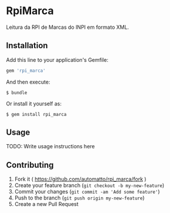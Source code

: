 # RpiMarca

Leitura da RPI de Marcas do INPI em formato XML.

## Installation

Add this line to your application's Gemfile:

```ruby
gem 'rpi_marca'
```

And then execute:

    $ bundle

Or install it yourself as:

    $ gem install rpi_marca

## Usage

TODO: Write usage instructions here

## Contributing

1. Fork it ( https://github.com/automatto/rpi_marca/fork )
2. Create your feature branch (`git checkout -b my-new-feature`)
3. Commit your changes (`git commit -am 'Add some feature'`)
4. Push to the branch (`git push origin my-new-feature`)
5. Create a new Pull Request
